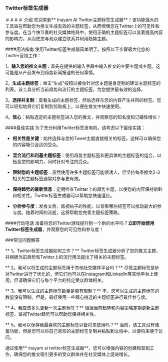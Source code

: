 ### Twitter标签生成器

＃＃＃＃ 介绍
欢迎来到** Inayam AI Twitter主题标签生成器**！该功能强大的工具旨在帮助您为推文生成有效的主题标签，从而增强您在Twitter上的可见性和参与度。在当今快节奏的社交媒体格局中，使用正确的主题标签可以显着提高内容的影响力，从而使您与观众建立联系并利用趋势主题。

####用法指南
使用Twitter标签生成器简单明了。按照以下步骤最大化您的Twitter营销工作：

1。**输入您的推文主题**：首先在提供的输入字段中输入推文的主要主题或主题。这可能是从产品发布到趋势新闻报道的任何事情。

2。**生成主题标签**：单击“生成”按钮以接收针对您主题量身定制的建议主题标签的列表。该工具分析当前趋势和流行的主题标签，为您提供最有效的选择。

3。**选择并复制**：查看生成的主题标签，然后选择与您的内容产生共鸣的标签。您可以轻松地将它们复制到剪贴板上，以便在推文中快速使用。

4。**信心**：粘贴选定的主题标签进入您的推文，并观察您的知名度和订婚性增长！

####最佳实践
为了充分利用Twitter标签发电机，请考虑以下最佳实践：

-  **相关性是关键**：始终选择与您的Tweet主题直接相关的标签。这样可以确保您的内容吸引合适的受众。

-  **混合流行和利基主题标签**：使用趋势主题标签和更具体的主题标签的组合，以拓宽您的影响力，同时针对专注的受众。

-  **限制您的主题标签**：虽然使用许多主题标签可能很诱人，但坚持每条推文2-3相关的主题标签通常对参与更有效。

-  **保持趋势的最新信息**：定期检查Twitter上的趋势主题，以使您的内容保持新鲜和相关性。Twitter标签生成器可以帮助您快速适应。

-  **分析参与度**：发推文后，监视帖子的性能，以查看哪些标签可以推动最大的参与度。随着时间的流逝，这将帮助您完善主题标签策略。

####行动电话
准备将您的Twitter游戏提升到一个新的水平吗？**立即开始使用Twitter标签生成器**，并观察您的可见性和参与度！

###常见问题解答

** 1。Twitter标签生成器如何工作？**
Twitter标签生成器分析了您的推文主题，并根据当前趋势和Twitter上的流行用法提出了相关的主题标签。

** 2。我可以将生成的主题标签用于其他社交媒体平台吗？**
尽管主题标签是针对Twitter进行了优化的，但它们也可以在Instagram和LinkedIn等其他平台上使用，但请确保它们与每个平台的特定受众群体相关。

** 3。我可以生成的主题标签数量是否有限制？**
不，您可以生成的主题标签的数量没有限制。但是，最好使用一些精心挑选的主题标签进行最佳参与度。

** 4。我应该多久更新一次主题标签？**
根据当前趋势和内容策略定期更新主题标签。监视Twitter趋势可以帮助您保持相关性。

** 5。我可以保存我最喜欢的主题标签以备将来使用吗？**
当前，该工具没有储蓄功能，但是您可以将自己喜欢的主题标签复制并粘贴到文档中，以便将来便于访问。

通过使用** inayam ai twitter标签生成器**，您可以增强内容的创建和营销工作，确保您的推文吸引更多的受众群体并在社交媒体上促进增长。